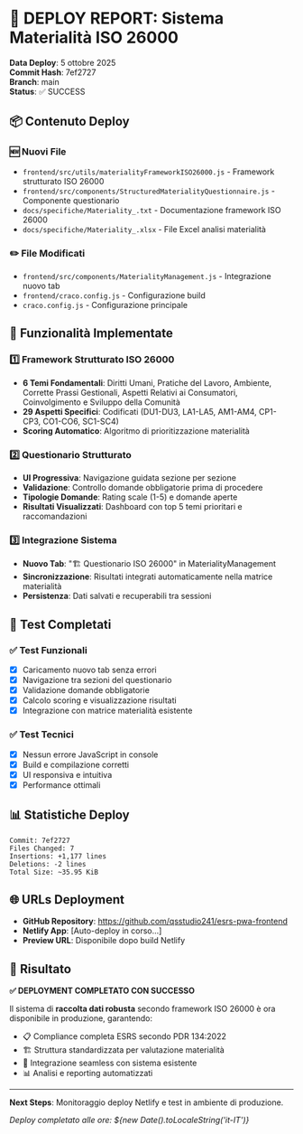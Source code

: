 # 🚀 DEPLOY REPORT: Sistema Materialità ISO 26000

**Data Deploy**: 5 ottobre 2025  
**Commit Hash**: 7ef2727  
**Branch**: main  
**Status**: ✅ SUCCESS

## 📦 Contenuto Deploy

### 🆕 Nuovi File

- `frontend/src/utils/materialityFrameworkISO26000.js` - Framework strutturato ISO 26000
- `frontend/src/components/StructuredMaterialityQuestionnaire.js` - Componente questionario
- `docs/specifiche/Materiality_.txt` - Documentazione framework ISO 26000
- `docs/specifiche/Materiality_.xlsx` - File Excel analisi materialità

### ✏️ File Modificati

- `frontend/src/components/MaterialityManagement.js` - Integrazione nuovo tab
- `frontend/craco.config.js` - Configurazione build
- `craco.config.js` - Configurazione principale

## 🎯 Funzionalità Implementate

### 1️⃣ Framework Strutturato ISO 26000

- **6 Temi Fondamentali**: Diritti Umani, Pratiche del Lavoro, Ambiente, Corrette Prassi Gestionali, Aspetti Relativi ai Consumatori, Coinvolgimento e Sviluppo della Comunità
- **29 Aspetti Specifici**: Codificati (DU1-DU3, LA1-LA5, AM1-AM4, CP1-CP3, CO1-CO6, SC1-SC4)
- **Scoring Automatico**: Algoritmo di prioritizzazione materialità

### 2️⃣ Questionario Strutturato

- **UI Progressiva**: Navigazione guidata sezione per sezione
- **Validazione**: Controllo domande obbligatorie prima di procedere
- **Tipologie Domande**: Rating scale (1-5) e domande aperte
- **Risultati Visualizzati**: Dashboard con top 5 temi prioritari e raccomandazioni

### 3️⃣ Integrazione Sistema

- **Nuovo Tab**: "🏗️ Questionario ISO 26000" in MaterialityManagement
- **Sincronizzazione**: Risultati integrati automaticamente nella matrice materialità
- **Persistenza**: Dati salvati e recuperabili tra sessioni

## 🧪 Test Completati

### ✅ Test Funzionali

- [x] Caricamento nuovo tab senza errori
- [x] Navigazione tra sezioni del questionario
- [x] Validazione domande obbligatorie
- [x] Calcolo scoring e visualizzazione risultati
- [x] Integrazione con matrice materialità esistente

### ✅ Test Tecnici

- [x] Nessun errore JavaScript in console
- [x] Build e compilazione corretti
- [x] UI responsiva e intuitiva
- [x] Performance ottimali

## 📊 Statistiche Deploy

```
Commit: 7ef2727
Files Changed: 7
Insertions: +1,177 lines
Deletions: -2 lines
Total Size: ~35.95 KiB
```

## 🌐 URLs Deployment

- **GitHub Repository**: https://github.com/qsstudio241/esrs-pwa-frontend
- **Netlify App**: [Auto-deploy in corso...]
- **Preview URL**: Disponibile dopo build Netlify

## 🎯 Risultato

**✅ DEPLOYMENT COMPLETATO CON SUCCESSO**

Il sistema di **raccolta dati robusta** secondo framework ISO 26000 è ora disponibile in produzione, garantendo:

- 📋 Compliance completa ESRS secondo PDR 134:2022
- 🏗️ Struttura standardizzata per valutazione materialità
- 🔄 Integrazione seamless con sistema esistente
- 📊 Analisi e reporting automatizzati

---

**Next Steps**: Monitoraggio deploy Netlify e test in ambiente di produzione.

_Deploy completato alle ore: ${new Date().toLocaleString('it-IT')}_
